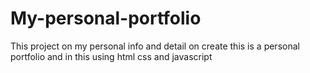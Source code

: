 # My-personal-portfolio
This project on my personal info and detail on create this is a personal portfolio and in this using html css and javascript 
